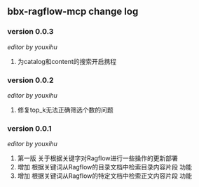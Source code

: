 ## bbx-ragflow-mcp change log

### version 0.0.3
_editor by youxihu_
1. 为catalog和content的搜索开启携程

### version 0.0.2
_editor by youxihu_
1. 修复top_k无法正确筛选个数的问题

### version 0.0.1
_editor by youxihu_
1. 第一版 关于根据关键字对Ragflow进行一些操作的更新部署
2. 增加 根据关键词从Ragflow的目录文档中检索目录内容片段 功能
3. 增加 根据关键词从Ragflow的特定文档中检索正文内容片段 功能